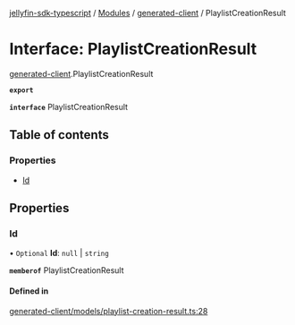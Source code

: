 [jellyfin-sdk-typescript](../README.md) / [Modules](../modules.md) / [generated-client](../modules/generated_client.md) / PlaylistCreationResult

# Interface: PlaylistCreationResult

[generated-client](../modules/generated_client.md).PlaylistCreationResult

**`export`**

**`interface`** PlaylistCreationResult

## Table of contents

### Properties

- [Id](generated_client.PlaylistCreationResult.md#id)

## Properties

### Id

• `Optional` **Id**: ``null`` \| `string`

**`memberof`** PlaylistCreationResult

#### Defined in

[generated-client/models/playlist-creation-result.ts:28](https://github.com/thornbill/jellyfin-sdk-typescript/blob/350a9a5/src/generated-client/models/playlist-creation-result.ts#L28)

